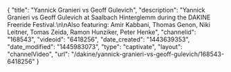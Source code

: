 {
    "title": "Yannick Granieri vs Geoff Gulevich",
    "description": "Yannick Granieri vs Geoff Gulevich at Saalbach Hinterglemm during the DAKINE Freeride Festival.\n\nAlso featuring: Amir Kabbani, Thomas Genon, Niki Leitner, Tomas Zeida, Ramon Hunziker, Peter Henke",
    "channelid": "168543",
    "videoid": "6418256",
    "date_created": "1443639353",
    "date_modified": "1445983073",
    "type": "captivate",
    "layout": "channelVideo",
    "url": "\/dakine\/yannick-granieri-vs-geoff-gulevich\/168543-6418256"
}